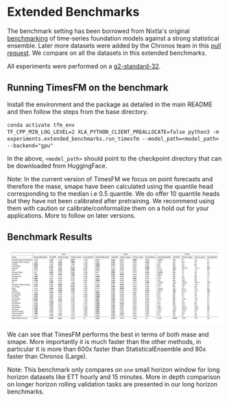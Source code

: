 # Extended Benchmarks

The benchmark setting has been borrowed from Nixtla's original [benchmarking](https://github.com/AzulGarza/nixtla/tree/main/experiments/amazon-chronos) of time-series foundation models against a strong statistical ensemble. Later more datasets were added by the Chronos team in this [pull request](https://github.com/shchur/nixtla/tree/chronos-full-eval/experiments/amazon-chronos). We compare on all the datasets in this extended benchmarks.

All experiments were performed on a [g2-standard-32](https://cloud.google.com/compute/docs/gpus). 

## Running TimesFM on the benchmark

Install the environment and the package as detailed in the main README and then follow the steps from the base directory.

```
conda activate tfm_env
TF_CPP_MIN_LOG_LEVEL=2 XLA_PYTHON_CLIENT_PREALLOCATE=false python3 -m experiments.extended_benchmarks.run_timesfm --model_path=<model_path> --backend="gpu"
```

In the above, `<model_path>` should point to the checkpoint directory that can be downloaded from HuggingFace. 

Note: In the current version of TimesFM we focus on point forecasts and therefore the mase, smape have been calculated using the quantile head corresponding to the median i.e 0.5 quantile. We do offer 10 quantile heads but they have not been calibrated after pretraining. We recommend using them with caution or calibrate/conformalize them on a hold out for your applications. More to follow on later versions.

## Benchmark Results

![Benchmark Results Table](./tfm_results.png)

We can see that TimesFM performs the best in terms of both mase and smape. More importantly it is much faster than the other methods, in particular it is more than 600x faster than StatisticalEnsemble and 80x faster than Chronos (Large).

Note: This benchmark only compares on `one` small horizon window for long horizon datasets like ETT hourly and 15 minutes. More in depth comparison on longer horizon rolling validation tasks are presented in our long horizon benchmarks.